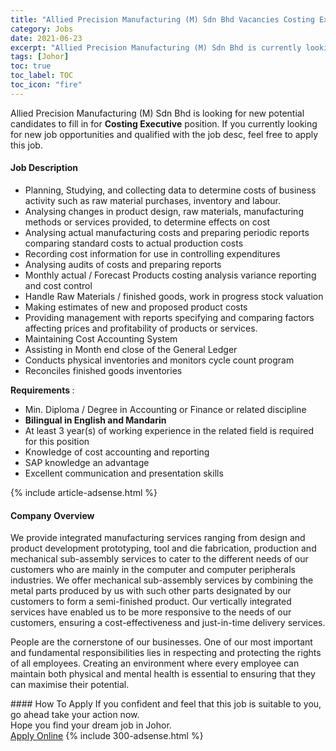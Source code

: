 ```yaml
---
title: "Allied Precision Manufacturing (M) Sdn Bhd Vacancies Costing Executive" 
category: Jobs 
date: 2021-06-23 
excerpt: "Allied Precision Manufacturing (M) Sdn Bhd is currently looking for suitable person to fill in the Costing Executive which based in Johor" 
tags: [Johor] 
toc: true 
toc_label: TOC 
toc_icon: "fire" 
--- 
```


<p>Allied Precision Manufacturing (M) Sdn Bhd is looking for new potential candidates to fill in for <b>Costing Executive</b> position. If you currently looking for new job opportunities and qualified with the job desc, feel free to apply this job.
</p><div><div><h4>Job Description</h4></div><div><div><span><div><ul><li>Planning, Studying, and collecting data to determine costs of business activity such as raw material purchases, inventory and labour.</li><li>Analysing changes in product design, raw materials, manufacturing methods or services provided, to determine effects on cost</li><li>Analysing actual manufacturing costs and preparing periodic reports comparing standard costs to actual production costs</li><li>Recording cost information for use in controlling expenditures</li><li>Analysing audits of costs and preparing reports</li><li>Monthly actual / Forecast Products costing analysis variance reporting and cost control</li><li>Handle Raw Materials / finished goods, work in progress stock valuation</li><li>Making estimates of new and proposed product costs</li><li>Providing management with reports specifying and comparing factors affecting prices and profitability of products or services.</li><li>Maintaining Cost Accounting System</li><li>Assisting in Month end close of the General Ledger</li><li>Conducts physical inventories and monitors cycle count program</li><li>Reconciles finished goods inventories</li></ul><p><strong>Requirements </strong>:</p><ul><li>Min. Diploma / Degree in Accounting or Finance or related discipline</li><li><strong>Bilingual in English and Mandarin</strong></li><li>At least 3 year(s) of working experience in the related field is required for this position</li><li>Knowledge of cost accounting and reporting</li><li>SAP knowledge an advantage</li><li>Excellent communication and presentation skills</li></ul></div></span></div></div></div> 
{% include article-adsense.html %} 
<div><div><h4>Company Overview</h4></div><div><div><span><div><p>We provide integrated manufacturing services ranging from design and product development prototyping, tool and die fabrication, production and mechanical sub-assembly services to cater to the different needs of our customers who are mainly in the computer and computer peripherals industries. We offer mechanical sub-assembly services by combining the metal parts produced by us with such other parts designated by our customers to form a semi-finished product. Our vertically integrated services have enabled us to be more responsive to the needs of our customers, ensuring a&#160;cost-effectiveness and just-in-time delivery services.</p><p>People are the cornerstone of our businesses. One of our most important and fundamental responsibilities lies in respecting and protecting the rights of all employees. Creating an environment where every employee can maintain both physical and mental health is essential to ensuring that they can maximise their potential.</p></div></span></div></div></div> 
#### How To Apply 
If you confident and feel that this job is suitable to you, go ahead take your action now. <br/> 
Hope you find your dream job in Johor. <br/> 
<a href="https://www.jobstreet.com.my/en/job/costing-executive-4597239?jobId=jobstreet-my-job-4597239&" class="btn btn--info" target="_blank" rel="nofollow noopenner">Apply Online</a> 
{% include 300-adsense.html %} 